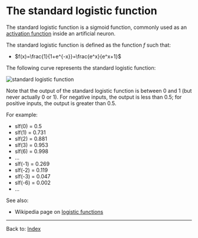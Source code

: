 # The standard logistic function

The standard logistic function is a sigmoid function, commonly used as an [activation function](activation_functions.md) inside an artificial neuron. 

The standard logistic function is defined as the function $f$ such that:
- $f(x)=\frac{1}{1+e^{-x}}=\frac{e^x}{e^x+1}$

The following curve represents the standard logistic function:

![standard logistic function](https://upload.wikimedia.org/wikipedia/commons/thumb/8/88/Logistic-curve.svg/330px-Logistic-curve.svg.png)

Note that the output of the standard logistic function is between 0 and 1 (but never actually 0 or 1). For negative inputs, the output is less than 0.5; for positive inputs, the output is greater than 0.5.

For example:
- slf(0) = 0.5
- slf(1) = 0.731
- slf(2) = 0.881
- slf(3) = 0.953
- slf(6) = 0.998
- ...
- slf(-1) = 0.269
- slf(-2) = 0.119
- slf(-3) = 0.047
- slf(-6) = 0.002
- ...

See also:
- Wikipedia page on [logistic functions](https://en.wikipedia.org/wiki/Logistic_function)

----

Back to: [Index](index.md)
